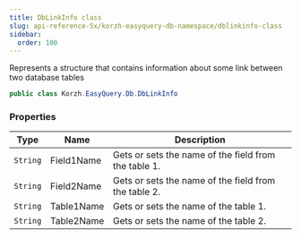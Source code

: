 ```yaml
---
title: DbLinkInfo class
slug: api-reference-5x/korzh-easyquery-db-namespace/dblinkinfo-class
sidebar:
  order: 100
---
```


Represents a structure that contains information about some link between two database tables
```csharp
public class Korzh.EasyQuery.Db.DbLinkInfo

```

### Properties

| Type | Name | Description | 
| --- | --- | --- | 
| `String` | Field1Name | Gets or sets the name of the field from the table 1. | 
| `String` | Field2Name | Gets or sets the name of the field from the table 2. | 
| `String` | Table1Name | Gets or sets the name of the table 1. | 
| `String` | Table2Name | Gets or sets the name of the table 2. |
